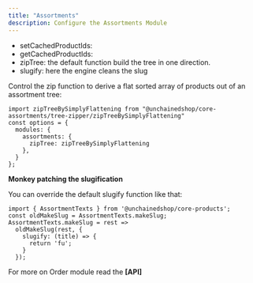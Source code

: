 ```yaml
---
title: "Assortments"
description: Configure the Assortments Module
---
```


- setCachedProductIds:
- getCachedProductIds:
- zipTree: the default function build the tree in one direction.
- slugify: here the engine cleans the slug

Control the zip function to derive a flat sorted array of products out of an assortment tree:

```
import zipTreeBySimplyFlattening from "@unchainedshop/core-assortments/tree-zipper/zipTreeBySimplyFlattening"
const options = {
  modules: {
    assortments: {
      zipTree: zipTreeBySimplyFlattening
    },
  }
};
```

**Monkey patching the slugification**

You can override the default slugify function like that:

```
import { AssortmentTexts } from '@unchainedshop/core-products';
const oldMakeSlug = AssortmentTexts.makeSlug;
AssortmentTexts.makeSlug = rest =>
  oldMakeSlug(rest, {
    slugify: (title) => {
      return 'fu';
    }
  });
```

For more on Order module read the **[API]**